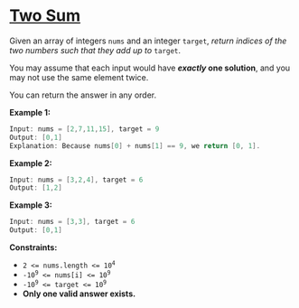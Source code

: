 # **<a href="https://leetcode.com/problems/two-sum/description/">Two Sum</a>**

Given an array of integers `nums` and an integer `target`, *return indices of the two numbers such that they add up to* `target`.

You may assume that each input would have ***exactly* one solution**, and you may not use the same element twice.

You can return the answer in any order.

 

**Example 1:**
```c
Input: nums = [2,7,11,15], target = 9
Output: [0,1]
Explanation: Because nums[0] + nums[1] == 9, we return [0, 1].
```

**Example 2:**
```c
Input: nums = [3,2,4], target = 6
Output: [1,2]
```

**Example 3:**
```c
Input: nums = [3,3], target = 6
Output: [0,1]
```

**Constraints:**
- <code>2 <= nums.length <= 10<sup>4</sup></code>
- <code>-10<sup>9</sup> <= nums[i] <= 10<sup>9</sup></code>
- <code>-10<sup>9</sup> <= target <= 10<sup>9</sup></code>
- **Only one valid answer exists.**
